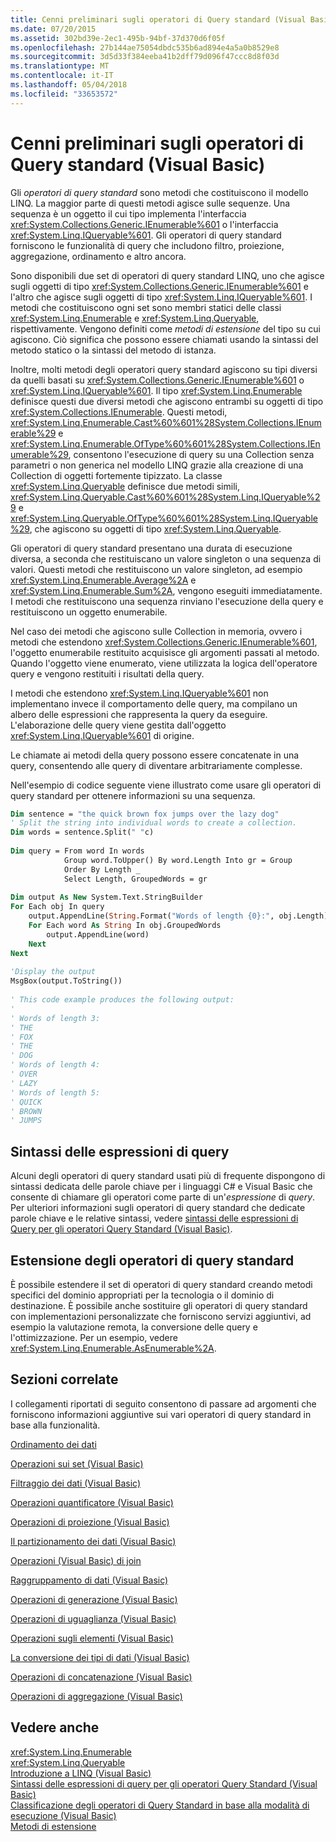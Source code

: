 ```yaml
---
title: Cenni preliminari sugli operatori di Query standard (Visual Basic)
ms.date: 07/20/2015
ms.assetid: 302bd39e-2ec1-495b-94bf-37d370d6f05f
ms.openlocfilehash: 27b144ae75054dbdc535b6ad894e4a5a0b8529e8
ms.sourcegitcommit: 3d5d33f384eeba41b2dff79d096f47ccc8d8f03d
ms.translationtype: MT
ms.contentlocale: it-IT
ms.lasthandoff: 05/04/2018
ms.locfileid: "33653572"
---
```

# <a name="standard-query-operators-overview-visual-basic"></a>Cenni preliminari sugli operatori di Query standard (Visual Basic)
Gli *operatori di query standard* sono metodi che costituiscono il modello LINQ. La maggior parte di questi metodi agisce sulle sequenze. Una sequenza è un oggetto il cui tipo implementa l'interfaccia <xref:System.Collections.Generic.IEnumerable%601> o l'interfaccia <xref:System.Linq.IQueryable%601>. Gli operatori di query standard forniscono le funzionalità di query che includono filtro, proiezione, aggregazione, ordinamento e altro ancora.  
  
 Sono disponibili due set di operatori di query standard LINQ, uno che agisce sugli oggetti di tipo <xref:System.Collections.Generic.IEnumerable%601> e l'altro che agisce sugli oggetti di tipo <xref:System.Linq.IQueryable%601>. I metodi che costituiscono ogni set sono membri statici delle classi <xref:System.Linq.Enumerable> e <xref:System.Linq.Queryable>, rispettivamente. Vengono definiti come *metodi di estensione* del tipo su cui agiscono. Ciò significa che possono essere chiamati usando la sintassi del metodo statico o la sintassi del metodo di istanza.  
  
 Inoltre, molti metodi degli operatori query standard agiscono su tipi diversi da quelli basati su <xref:System.Collections.Generic.IEnumerable%601> o <xref:System.Linq.IQueryable%601>. Il tipo <xref:System.Linq.Enumerable> definisce questi due diversi metodi che agiscono entrambi su oggetti di tipo <xref:System.Collections.IEnumerable>. Questi metodi, <xref:System.Linq.Enumerable.Cast%60%601%28System.Collections.IEnumerable%29> e <xref:System.Linq.Enumerable.OfType%60%601%28System.Collections.IEnumerable%29>, consentono l'esecuzione di query su una Collection senza parametri o non generica nel modello LINQ grazie alla creazione di una Collection di oggetti fortemente tipizzato. La classe <xref:System.Linq.Queryable> definisce due metodi simili, <xref:System.Linq.Queryable.Cast%60%601%28System.Linq.IQueryable%29> e <xref:System.Linq.Queryable.OfType%60%601%28System.Linq.IQueryable%29>, che agiscono su oggetti di tipo <xref:System.Linq.Queryable>.  
  
 Gli operatori di query standard presentano una durata di esecuzione diversa, a seconda che restituiscano un valore singleton o una sequenza di valori. Questi metodi che restituiscono un valore singleton, ad esempio <xref:System.Linq.Enumerable.Average%2A> e <xref:System.Linq.Enumerable.Sum%2A>, vengono eseguiti immediatamente. I metodi che restituiscono una sequenza rinviano l'esecuzione della query e restituiscono un oggetto enumerabile.  
  
 Nel caso dei metodi che agiscono sulle Collection in memoria, ovvero i metodi che estendono <xref:System.Collections.Generic.IEnumerable%601>, l'oggetto enumerabile restituito acquisisce gli argomenti passati al metodo. Quando l'oggetto viene enumerato, viene utilizzata la logica dell'operatore query e vengono restituiti i risultati della query.  
  
 I metodi che estendono <xref:System.Linq.IQueryable%601> non implementano invece il comportamento delle query, ma compilano un albero delle espressioni che rappresenta la query da eseguire. L'elaborazione delle query viene gestita dall'oggetto <xref:System.Linq.IQueryable%601> di origine.  
  
 Le chiamate ai metodi della query possono essere concatenate in una query, consentendo alle query di diventare arbitrariamente complesse.  
  
 Nell'esempio di codice seguente viene illustrato come usare gli operatori di query standard per ottenere informazioni su una sequenza.  
  
```vb  
Dim sentence = "the quick brown fox jumps over the lazy dog"  
' Split the string into individual words to create a collection.  
Dim words = sentence.Split(" "c)  
  
Dim query = From word In words   
            Group word.ToUpper() By word.Length Into gr = Group   
            Order By Length _  
            Select Length, GroupedWords = gr  
  
Dim output As New System.Text.StringBuilder  
For Each obj In query  
    output.AppendLine(String.Format("Words of length {0}:", obj.Length))  
    For Each word As String In obj.GroupedWords  
        output.AppendLine(word)  
    Next  
Next  
  
'Display the output  
MsgBox(output.ToString())  
  
' This code example produces the following output:  
'  
' Words of length 3:  
' THE  
' FOX  
' THE  
' DOG  
' Words of length 4:  
' OVER  
' LAZY  
' Words of length 5:  
' QUICK  
' BROWN  
' JUMPS   
```  
  
## <a name="query-expression-syntax"></a>Sintassi delle espressioni di query  
 Alcuni degli operatori di query standard usati più di frequente dispongono di sintassi dedicata delle parole chiave per i linguaggi C# e Visual Basic che consente di chiamare gli operatori come parte di un'*espressione* di *query*. Per ulteriori informazioni sugli operatori di query standard che dedicate parole chiave e le relative sintassi, vedere [sintassi delle espressioni di Query per gli operatori Query Standard (Visual Basic)](../../../../visual-basic/programming-guide/concepts/linq/query-expression-syntax-for-standard-query-operators.md).  
  
## <a name="extending-the-standard-query-operators"></a>Estensione degli operatori di query standard  
 È possibile estendere il set di operatori di query standard creando metodi specifici del dominio appropriati per la tecnologia o il dominio di destinazione. È possibile anche sostituire gli operatori di query standard con implementazioni personalizzate che forniscono servizi aggiuntivi, ad esempio la valutazione remota, la conversione delle query e l'ottimizzazione. Per un esempio, vedere <xref:System.Linq.Enumerable.AsEnumerable%2A>.  
  
## <a name="related-sections"></a>Sezioni correlate  
 I collegamenti riportati di seguito consentono di passare ad argomenti che forniscono informazioni aggiuntive sui vari operatori di query standard in base alla funzionalità.  
  
 [Ordinamento dei dati](../../../../visual-basic/programming-guide/concepts/linq/sorting-data.md)  
  
 [Operazioni sui set (Visual Basic)](../../../../visual-basic/programming-guide/concepts/linq/set-operations.md)  
  
 [Filtraggio dei dati (Visual Basic)](../../../../visual-basic/programming-guide/concepts/linq/filtering-data.md)  
  
 [Operazioni quantificatore (Visual Basic)](../../../../visual-basic/programming-guide/concepts/linq/quantifier-operations.md)  
  
 [Operazioni di proiezione (Visual Basic)](../../../../visual-basic/programming-guide/concepts/linq/projection-operations.md)  
  
 [Il partizionamento dei dati (Visual Basic)](../../../../visual-basic/programming-guide/concepts/linq/partitioning-data.md)  
  
 [Operazioni (Visual Basic) di join](../../../../visual-basic/programming-guide/concepts/linq/join-operations.md)  
  
 [Raggruppamento di dati (Visual Basic)](../../../../visual-basic/programming-guide/concepts/linq/grouping-data.md)  
  
 [Operazioni di generazione (Visual Basic)](../../../../visual-basic/programming-guide/concepts/linq/generation-operations.md)  
  
 [Operazioni di uguaglianza (Visual Basic)](../../../../visual-basic/programming-guide/concepts/linq/equality-operations.md)  
  
 [Operazioni sugli elementi (Visual Basic)](../../../../visual-basic/programming-guide/concepts/linq/element-operations.md)  
  
 [La conversione dei tipi di dati (Visual Basic)](../../../../visual-basic/programming-guide/concepts/linq/converting-data-types.md)  
  
 [Operazioni di concatenazione (Visual Basic)](../../../../visual-basic/programming-guide/concepts/linq/concatenation-operations.md)  
  
 [Operazioni di aggregazione (Visual Basic)](../../../../visual-basic/programming-guide/concepts/linq/aggregation-operations.md)  
  
## <a name="see-also"></a>Vedere anche  
 <xref:System.Linq.Enumerable>  
 <xref:System.Linq.Queryable>  
 [Introduzione a LINQ (Visual Basic)](../../../../visual-basic/programming-guide/concepts/linq/introduction-to-linq.md)  
 [Sintassi delle espressioni di query per gli operatori Query Standard (Visual Basic)](../../../../visual-basic/programming-guide/concepts/linq/query-expression-syntax-for-standard-query-operators.md)  
 [Classificazione degli operatori di Query Standard in base alla modalità di esecuzione (Visual Basic)](../../../../visual-basic/programming-guide/concepts/linq/classification-of-standard-query-operators-by-manner-of-execution.md)  
 [Metodi di estensione](../../../../visual-basic/programming-guide/language-features/procedures/extension-methods.md)
